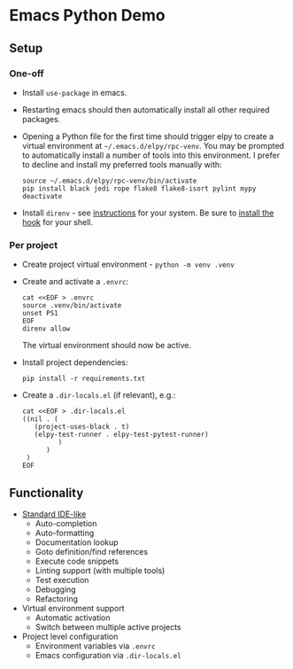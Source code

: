 # Emacs Python Demo

## Setup

### One-off

* Install `use-package` in emacs.
* Restarting emacs should then automatically install all other required
  packages.
* Opening a Python file for the first time should trigger elpy to create a
  virtual environment at `~/.emacs.d/elpy/rpc-venv`. You may be prompted to
  automatically install a number of tools into this environment. I prefer to
  decline and install my preferred tools manually with:

  ```
  source ~/.emacs.d/elpy/rpc-venv/bin/activate
  pip install black jedi rope flake8 flake8-isort pylint mypy
  deactivate
  ```

* Install `direnv` - see [instructions][direnv] for your system. Be sure to
  [install the hook][hook] for your shell.

[direnv]: https://direnv.net/docs/installation.html
[hook]: https://direnv.net/docs/hook.html

### Per project

* Create project virtual environment - `python -m venv .venv`
* Create and activate a `.envrc`:

  ```
  cat <<EOF > .envrc
  source .venv/bin/activate
  unset PS1
  EOF
  direnv allow
  ```

  The virtual environment should now be active.
* Install project dependencies:

  ```
  pip install -r requirements.txt
  ```

* Create a `.dir-locals.el` (if relevant), e.g.:

  ```
  cat <<EOF > .dir-locals.el
  ((nil . (
  	 (project-uses-black . t)
  	 (elpy-test-runner . elpy-test-pytest-runner)
           )
        )
   )
  EOF
  ```

## Functionality

* [Standard IDE-like](https://elpy.readthedocs.io/en/latest/ide.html)
  * Auto-completion
  * Auto-formatting
  * Documentation lookup
  * Goto definition/find references
  * Execute code snippets
  * Linting support (with multiple tools)
  * Test execution
  * Debugging
  * Refactoring
* Virtual environment support
  * Automatic activation
  * Switch between multiple active projects
* Project level configuration
  * Environment variables via `.envrc`
  * Emacs configuration via `.dir-locals.el`
